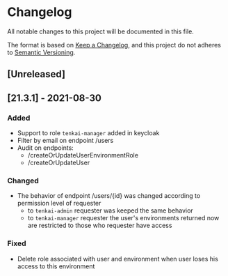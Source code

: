 # Changelog
All notable changes to this project will be documented in this file.

The format is based on [Keep a Changelog](https://keepachangelog.com/en/1.0.0/),
and this project do not adheres to [Semantic Versioning](https://semver.org/spec/v2.0.0.html).

## [Unreleased]

## [21.3.1] - 2021-08-30
### Added
- Support to role `tenkai-manager` added in keycloak
- Filter by email on endpoint /users
- Audit on endpoints:
  - /createOrUpdateUserEnvironmentRole
  - /createOrUpdateUser

### Changed
- The behavior of endpoint /users/{id} was changed according to permission level of requester
  - to `tenkai-admin` requester was keeped the same behavior
  - to `tenkai-manager` requester the user's environments returned now are restricted to those who requester have access

### Fixed
- Delete role associated with user and environment when user loses his access to this environment

